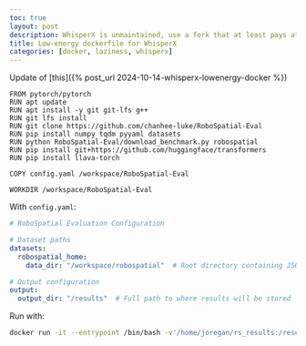 ```yaml
---
toc: true
layout: post
description: WhisperX is unmaintained, use a fork that at least pays attention to dependencies.
title: Low-energy dockerfile for WhisperX
categories: [docker, laziness, whisperx]
---
```

Update of [this]({% post_url 2024-10-14-whisperx-lowenergy-docker %})


```docker
FROM pytorch/pytorch
RUN apt update
RUN apt install -y git git-lfs g++
RUN git lfs install
RUN git clone https://github.com/chanhee-luke/RoboSpatial-Eval
RUN pip install numpy tqdm pyyaml datasets
RUN python RoboSpatial-Eval/download_benchmark.py robospatial
RUN pip install git+https://github.com/huggingface/transformers
RUN pip install llava-torch

COPY config.yaml /workspace/RoboSpatial-Eval

WORKDIR /workspace/RoboSpatial-Eval
```

With `config.yaml`:

```yaml
# RoboSpatial Evaluation Configuration

# Dataset paths
datasets:
  robospatial_home:
    data_dir: "/workspace/robospatial"  # Root directory containing JSON files and images/ folder

# Output configuration
output:
  output_dir: "/results"  # Full path to where results will be stored
```


Run with:

```bash
docker run -it --entrypoint /bin/bash -v'/home/joregan/rs_results:/results' --gpus all robospatial
```

